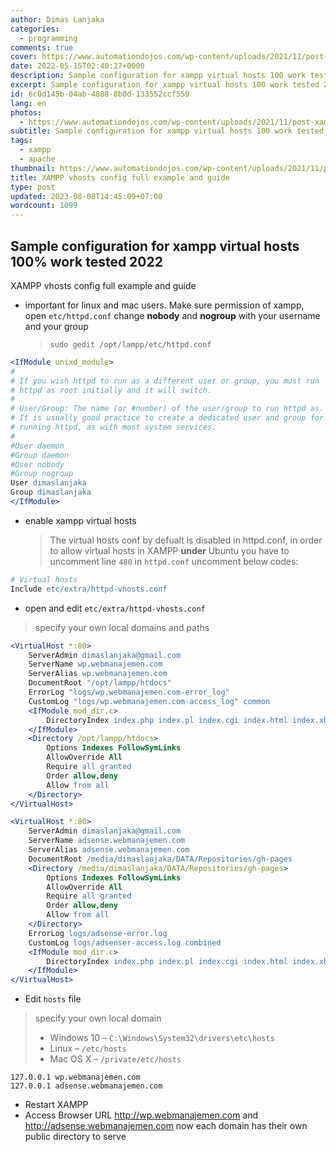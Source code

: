 ```yaml
---
author: Dimas Lanjaka
categories:
  - programming
comments: true
cover: https://www.automationdojos.com/wp-content/uploads/2021/11/post-xampp-virtualhost-fimg.png
date: 2022-05-15T02:40:27+0000
description: Sample configuration for xampp virtual hosts 100 work tested 2022
excerpt: Sample configuration for xampp virtual hosts 100 work tested 2022
id: 6c0d145b-04ab-4888-8b0d-133552ccf559
lang: en
photos:
  - https://www.automationdojos.com/wp-content/uploads/2021/11/post-xampp-virtualhost-fimg.png
subtitle: Sample configuration for xampp virtual hosts 100 work tested 2022
tags:
  - xampp
  - apache
thumbnail: https://www.automationdojos.com/wp-content/uploads/2021/11/post-xampp-virtualhost-fimg.png
title: XAMPP vhosts config full example and guide
type: post
updated: 2023-08-08T14:45:09+07:00
wordcount: 1099
---
```


## Sample configuration for xampp virtual hosts 100% work tested 2022
XAMPP vhosts config full example and guide

- important for linux and mac users. Make sure permission of xampp, open `etc/httpd.conf` change **nobody** and **nogroup** with your username and your group
  > `sudo gedit /opt/lampp/etc/httpd.conf`
```apache
<IfModule unixd_module>
#
# If you wish httpd to run as a different user or group, you must run
# httpd as root initially and it will switch.
#
# User/Group: The name (or #number) of the user/group to run httpd as.
# It is usually good practice to create a dedicated user and group for
# running httpd, as with most system services.
#
#User daemon
#Group daemon
#User nobody
#Group nogroup
User dimaslanjaka
Group dimaslanjaka
</IfModule>
```

- enable xampp virtual hosts
  > The virtual hosts conf by defualt is disabled in httpd.conf, in order to allow virtual hosts in XAMPP **under** Ubuntu you have to uncomment line `480` in `httpd.conf`
  uncomment below codes:
```apache
# Virtual hosts
Include etc/extra/httpd-vhosts.conf
```

- open and edit `etc/extra/httpd-vhosts.conf`
> specify your own local domains and paths
```apache
<VirtualHost *:80>
    ServerAdmin dimaslanjaka@gmail.com
    ServerName wp.webmanajemen.com
    ServerAlias wp.webmanajemen.com
    DocumentRoot "/opt/lampp/htdocs"
    ErrorLog "logs/wp.webmanajemen.com-error_log"
    CustomLog "logs/wp.webmanajemen.com-access_log" common
    <IfModule mod_dir.c>
        DirectoryIndex index.php index.pl index.cgi index.html index.xhtml index.htm
    </IfModule>
    <Directory /opt/lampp/htdocs>
        Options Indexes FollowSymLinks
        AllowOverride All
        Require all granted
        Order allow,deny
        Allow from all
    </Directory>
</VirtualHost>

<VirtualHost *:80>
    ServerAdmin dimaslanjaka@gmail.com
    ServerName adsense.webmanajemen.com
    ServerAlias adsense.webmanajemen.com
    DocumentRoot /media/dimaslanjaka/DATA/Repositories/gh-pages
    <Directory /media/dimaslanjaka/DATA/Repositories/gh-pages>
        Options Indexes FollowSymLinks
        AllowOverride All
        Require all granted
        Order allow,deny
        Allow from all
    </Directory>
    ErrorLog logs/adsense-error.log
    CustomLog logs/adsenser-access.log combined
    <IfModule mod_dir.c>
        DirectoryIndex index.php index.pl index.cgi index.html index.xhtml index.htm
    </IfModule>
</VirtualHost>
```

- Edit `hosts` file
> specify your own local domain
> - Windows 10 – `C:\Windows\System32\drivers\etc\hosts`
> - Linux – `/etc/hosts`
> - Mac OS X – `/private/etc/hosts`
```hosts
127.0.0.1 wp.webmanajemen.com
127.0.0.1 adsense.webmanajemen.com
```

- Restart XAMPP
- Access Browser URL http://wp.webmanajemen.com and http://adsense.webmanajemen.com now each domain has their own public directory to serve
